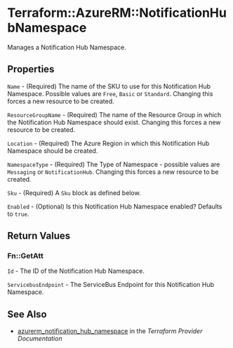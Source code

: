 # Terraform::AzureRM::NotificationHubNamespace

Manages a Notification Hub Namespace.

## Properties

`Name` - (Required) The name of the SKU to use for this Notification Hub Namespace. Possible values are `Free`, `Basic` or `Standard`. Changing this forces a new resource to be created.

`ResourceGroupName` - (Required) The name of the Resource Group in which the Notification Hub Namespace should exist. Changing this forces a new resource to be created.

`Location` - (Required) The Azure Region in which this Notification Hub Namespace should be created.

`NamespaceType` - (Required) The Type of Namespace - possible values are `Messaging` or `NotificationHub`. Changing this forces a new resource to be created.

`Sku` - (Required) A `Sku` block as defined below.

`Enabled` - (Optional) Is this Notification Hub Namespace enabled? Defaults to `true`.


## Return Values

### Fn::GetAtt

`Id` - The ID of the Notification Hub Namespace.

`ServicebusEndpoint` - The ServiceBus Endpoint for this Notification Hub Namespace.

## See Also

* [azurerm_notification_hub_namespace](https://www.terraform.io/docs/providers/azurerm/r/notification_hub_namespace.html) in the _Terraform Provider Documentation_
